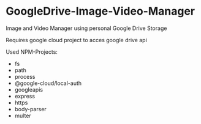 # GoogleDrive-Image-Video-Manager
Image and Video Manager using personal Google Drive Storage

Requires google cloud project to acces google drive api

Used NPM-Projects:
- fs
- path
- process
- @google-cloud/local-auth
- googleapis
- express
- https
- body-parser
- multer
